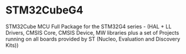 # STM32CubeG4
STM32Cube MCU Full Package for the STM32G4 series - (HAL + LL Drivers, CMSIS Core, CMSIS Device, MW libraries plus a set of Projects running on all boards provided by ST (Nucleo, Evaluation and Discovery Kits))
